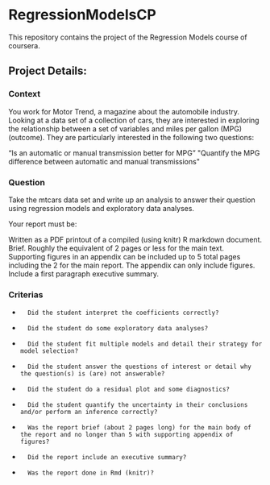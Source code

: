 # RegressionModelsCP

This repository contains the project of the Regression Models course of coursera.

## Project Details:

### Context
You work for Motor Trend, a magazine about the automobile industry. Looking at a data set of a collection of cars, they are interested in exploring the relationship between a set of variables and miles per gallon (MPG) (outcome). They are particularly interested in the following two questions:

“Is an automatic or manual transmission better for MPG”
"Quantify the MPG difference between automatic and manual transmissions"

### Question

Take the mtcars data set and write up an analysis to answer their question using regression models and exploratory data analyses.

Your report must be:

Written as a PDF printout of a compiled (using knitr) R markdown document.
Brief. Roughly the equivalent of 2 pages or less for the main text. Supporting figures in an appendix can be included up to 5 total pages including the 2 for the main report. The appendix can only include figures.
Include a first paragraph executive summary.

### Criterias

*       Did the student interpret the coefficients correctly?
*       Did the student do some exploratory data analyses?
*       Did the student fit multiple models and detail their strategy for model selection?
*       Did the student answer the questions of interest or detail why the question(s) is (are) not answerable?
*       Did the student do a residual plot and some diagnostics?
*       Did the student quantify the uncertainty in their conclusions and/or perform an inference correctly?
*       Was the report brief (about 2 pages long) for the main body of the report and no longer than 5 with supporting appendix of figures?
*       Did the report include an executive summary?
*       Was the report done in Rmd (knitr)?